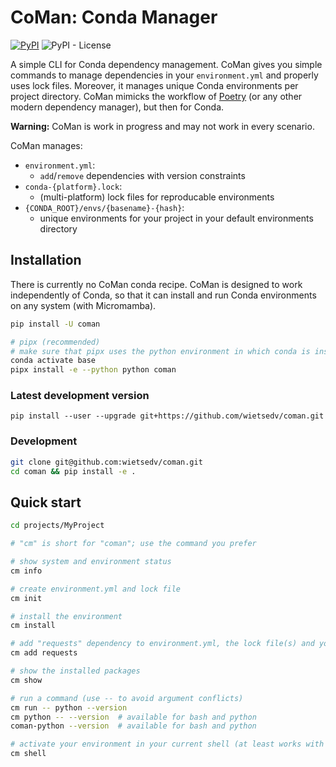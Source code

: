 # CoMan: Conda Manager

[![PyPI](https://img.shields.io/pypi/v/coman)](https://pypi.org/project/coman/)
![PyPI - License](https://img.shields.io/pypi/l/coman)

A simple CLI for Conda dependency management. CoMan gives you simple commands to manage dependencies in your `environment.yml` and properly uses lock files. Moreover, it manages unique Conda environments per project directory. CoMan mimicks the workflow of [Poetry](https://github.com/python-poetry/poetry) (or any other modern dependency manager), but then for Conda.

**Warning:** CoMan is work in progress and may not work in every scenario. 

CoMan manages:

 - `environment.yml`:
   - `add`/`remove` dependencies with version constraints
 - `conda-{platform}.lock`:
   - (multi-platform) lock files for reproducable environments
 - `{CONDA_ROOT}/envs/{basename}-{hash}`:
   - unique environments for your project in your default environments directory

## Installation
There is currently no CoMan conda recipe. CoMan is designed to work independently of Conda, so that it can install and run Conda environments on any system (with Micromamba).

```bash
pip install -U coman

# pipx (recommended)
# make sure that pipx uses the python environment in which conda is installed (the conda base environment) if you have those installed
conda activate base
pipx install -e --python python coman
```

### Latest development version
```
pip install --user --upgrade git+https://github.com/wietsedv/coman.git
```

### Development
```bash
git clone git@github.com:wietsedv/coman.git
cd coman && pip install -e .
```

## Quick start
```bash
cd projects/MyProject

# "cm" is short for "coman"; use the command you prefer

# show system and environment status
cm info

# create environment.yml and lock file
cm init

# install the environment
cm install

# add "requests" dependency to environment.yml, the lock file(s) and your installed environment
cm add requests

# show the installed packages
cm show

# run a command (use -- to avoid argument conflicts)
cm run -- python --version
cm python -- --version  # available for bash and python
coman-python --version  # available for bash and python

# activate your environment in your current shell (at least works with bash and zsh)
cm shell
```

